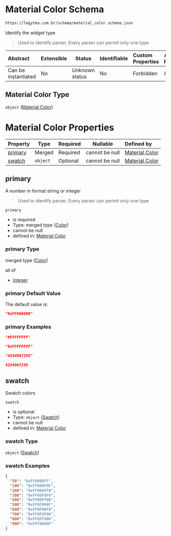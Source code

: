 # Material Color Schema

```txt
https://legytma.com.br/schema/material_color.schema.json
```

Identify the widget type


> Used to identify parser. Every parser can permit only one type
>

| Abstract            | Extensible | Status         | Identifiable | Custom Properties | Additional Properties | Access Restrictions | Defined In                                                                                |
| :------------------ | ---------- | -------------- | ------------ | :---------------- | --------------------- | ------------------- | ----------------------------------------------------------------------------------------- |
| Can be instantiated | No         | Unknown status | No           | Forbidden         | Allowed               | none                | [material_color.schema.json](../schema/material_color.schema.json "open original schema") |

## Material Color Type

`object` ([Material Color](material_color.md))

# Material Color Properties

| Property            | Type     | Required | Nullable       | Defined by                                                                                                                               |
| :------------------ | -------- | -------- | -------------- | :--------------------------------------------------------------------------------------------------------------------------------------- |
| [primary](#primary) | Merged   | Required | cannot be null | [Material Color](app_bar_theme-properties-color.md "https&#x3A;//legytma.com.br/schema/color.schema.json#/properties/primary")           |
| [swatch](#swatch)   | `object` | Optional | cannot be null | [Material Color](material_color-properties-swatch.md "https&#x3A;//legytma.com.br/schema/material_color.schema.json#/properties/swatch") |

## primary

A number in format string or integer


> Used to identify parser. Every parser can permit only one type
>

`primary`

-   is required
-   Type: merged type ([Color](app_bar_theme-properties-color.md))
-   cannot be null
-   defined in: [Material Color](app_bar_theme-properties-color.md "https&#x3A;//legytma.com.br/schema/color.schema.json#/properties/primary")

### primary Type

merged type ([Color](app_bar_theme-properties-color.md))

all of

-   [Integer](color-allof-integer.md "check type definition")

### primary Default Value

The default value is:

```json
"0xFF000000"
```

### primary Examples

```json
"#FFFFFFFF"
```

```json
"0xFFFFFFFF"
```

```json
"4294967295"
```

```json
4294967295
```

## swatch

Swatch colors


`swatch`

-   is optional
-   Type: `object` ([Swatch](material_color-properties-swatch.md))
-   cannot be null
-   defined in: [Material Color](material_color-properties-swatch.md "https&#x3A;//legytma.com.br/schema/material_color.schema.json#/properties/swatch")

### swatch Type

`object` ([Swatch](material_color-properties-swatch.md))

### swatch Examples

```json
{
  "50": "0xFF0000FF",
  "100": "0xFF000F0F",
  "200": "0xFF000FF0",
  "300": "0xFF00F0F0",
  "400": "0xFF00FF00",
  "500": "0xFF0F000F",
  "600": "0xFF0F00F0",
  "700": "0xFF0F0F00",
  "800": "0xFF0FF000",
  "900": "0xFFF0000F"
}
```
